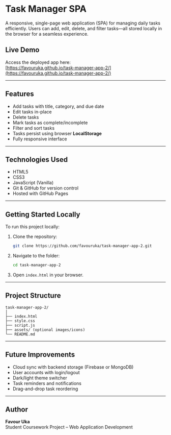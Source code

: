 # Task Manager SPA

A responsive, single-page web application (SPA) for managing daily tasks efficiently. Users can add, edit, delete, and filter tasks—all stored locally in the browser for a seamless experience.

## Live Demo

Access the deployed app here:  
[https://favouruka.github.io/task-manager-app-2/](https://favouruka.github.io/task-manager-app-2/)

---

## Features

- Add tasks with title, category, and due date
- Edit tasks in-place
- Delete tasks
- Mark tasks as complete/incomplete
- Filter and sort tasks
- Tasks persist using browser **LocalStorage**
- Fully responsive interface

---

## Technologies Used

- HTML5
- CSS3
- JavaScript (Vanilla)
- Git & GitHub for version control
- Hosted with GitHub Pages

---

## Getting Started Locally

To run this project locally:

1. Clone the repository:
   ```bash
   git clone https://github.com/favouruka/task-manager-app-2.git
   ```

2. Navigate to the folder:
   ```bash
   cd task-manager-app-2
   ```

3. Open `index.html` in your browser.

---

## Project Structure

```
task-manager-app-2/
│
├── index.html
├── style.css
├── script.js
├── assets/ (optional images/icons)
└── README.md
```

---

## Future Improvements

- Cloud sync with backend storage (Firebase or MongoDB)
- User accounts with login/logout
- Dark/light theme switcher
- Task reminders and notifications
- Drag-and-drop task reordering

---

## Author

**Favour Uka**  
Student Coursework Project – Web Application Development